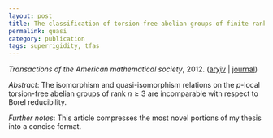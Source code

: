 ```yaml
---
layout: post
title: The classification of torsion-free abelian groups of finite rank up to isomorphism and up to quasi-isomorphism
permalink: quasi
category: publication
tags: superrigidity, tfas
---
```


*Transactions of the American mathematical society*, 2012.  ([ar&chi;iv](http://arxiv.org/abs/0902.1218) \| [journal](http://dx.doi.org/10.1090/S0002-9947-2011-05349-3))<!--more-->

*Abstract*: The isomorphism and quasi-isomorphism relations on the $p$-local torsion-free abelian groups of rank $n\geq3$ are incomparable with respect to Borel reducibility.

*Further notes*: This article compresses the most novel portions of my thesis into a concise format.

